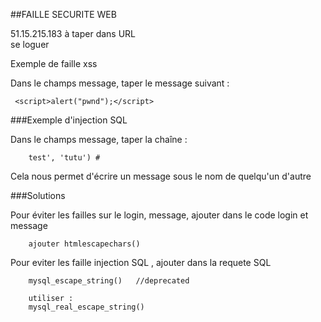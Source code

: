 ##FAILLE SECURITE WEB  

51.15.215.183 à taper dans URL  
se loguer

Exemple de faille xss
   
   Dans le champs message, taper le message suivant :
   
     <script>alert("pwnd");</script>


###Exemple d'injection SQL

Dans le champs message, taper la chaîne :  
	
	    test', 'tutu') #

Cela nous permet d'écrire un message sous le nom de quelqu'un d'autre  

###Solutions  

Pour éviter les failles sur le login, message, ajouter dans le code login et message

        ajouter htmlescapechars()  
    
Pour eviter les faille injection SQL , ajouter dans la requete SQL

        mysql_escape_string()   //deprecated
        
        utiliser :  
        mysql_real_escape_string()